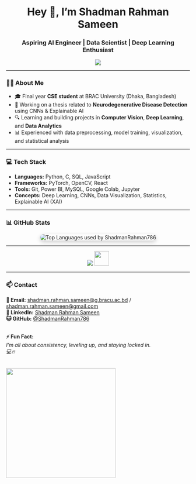 <h1 align="center">Hey 👋, I’m Shadman Rahman Sameen</h1>
<h3 align="center">Aspiring AI Engineer | Data Scientist | Deep Learning Enthusiast</h3>

<p align="center">
  <img src="https://readme-typing-svg.herokuapp.com?font=Fira+Code&size=20&pause=1000&color=00B3FF&center=true&vCenter=true&width=500&lines=Future+AI+Engineer+in+the+making...;Data+Science+Enthusiast+🚀;OpenCV+%7C+PyTorch+%7C+CNNs+%7C+XAI;Obsessed+with+Growth+and+Mastery" />
</p>

---

### 👨‍💻 About Me

- 🎓 Final year **CSE student** at BRAC University (Dhaka, Bangladesh)  
- 🧠 Working on a thesis related to **Neurodegenerative Disease Detection** using CNNs & Explainable AI  
- 🔍 Learning and building projects in **Computer Vision**, **Deep Learning**, and **Data Analytics**  
- 📊 Experienced with data preprocessing, model training, visualization, and statistical analysis  


---

### 💻 Tech Stack

- **Languages:** Python, C, SQL, JavaScript  
- **Frameworks:** PyTorch, OpenCV, React  
- **Tools:** Git, Power BI, MySQL, Google Colab, Jupyter  
- **Concepts:** Deep Learning, CNNs, Data Visualization, Statistics, Explainable AI (XAI)  

---

### 📊 GitHub Stats  

<div align="center">
  <a href="https://github.com/ShadmanRahman786" target="_blank" style="text-decoration: none;">
    <img 
      src="https://github-readme-stats.vercel.app/api/top-langs/?username=ShadmanRahman786&layout=compact&theme=tokyonight&hide_border=true" 
      alt="Top Languages used by ShadmanRahman786" 
      style="border-radius: 12px; box-shadow: 0 4px 12px rgba(0, 0, 0, 0.2); max-width: 100%; height: auto;" 
    />
  </a>
</div>

---


<p align="center">
  <img src="https://skillicons.dev/icons?i=html,css,python,c,java,react,vscode" />
  <img src="https://cdn.jsdelivr.net/gh/devicons/devicon/icons/mysql/mysql-original.svg" width="40" height="40" />
</p>

---

  
###  📫 Contact
  <b>📧 Email:</b> <a href="mailto:shadman.rahman.sameen@g.bracu.ac.bd">shadman.rahman.sameen@g.bracu.ac.bd</a> / <a href="mailto:shadman.rahman.sameen@gmail.com">shadman.rahman.sameen@gmail.com</a><br>
  <b>💼 LinkedIn:</b> <a href="https://www.linkedin.com/in/shadman-rahman-sameen-1067632b8">Shadman Rahman Sameen</a><br>
  <b>🐱 GitHub:</b> <a href="https://github.com/ShadmanRahman786">@ShadmanRahman786</a><br><br>

  <b>⚡ Fun Fact:</b><br>
  <i>I’m all about consistency, leveling up, and staying locked in.<br>
  💻🔥</i><br><br>

  <img src="https://media.giphy.com/media/qgQUggAC3Pfv687qPC/giphy.gif" width="300"/>
</p>
